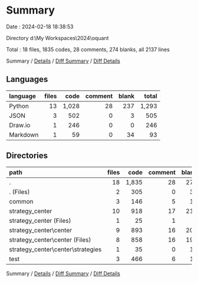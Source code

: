 # Summary

Date : 2024-02-18 18:38:53

Directory d:\\My Workspaces\\2024\\oquant

Total : 18 files,  1835 codes, 28 comments, 274 blanks, all 2137 lines

Summary / [Details](details.md) / [Diff Summary](diff.md) / [Diff Details](diff-details.md)

## Languages
| language | files | code | comment | blank | total |
| :--- | ---: | ---: | ---: | ---: | ---: |
| Python | 13 | 1,028 | 28 | 237 | 1,293 |
| JSON | 3 | 502 | 0 | 3 | 505 |
| Draw.io | 1 | 246 | 0 | 0 | 246 |
| Markdown | 1 | 59 | 0 | 34 | 93 |

## Directories
| path | files | code | comment | blank | total |
| :--- | ---: | ---: | ---: | ---: | ---: |
| . | 18 | 1,835 | 28 | 274 | 2,137 |
| . (Files) | 2 | 305 | 0 | 34 | 339 |
| common | 3 | 146 | 5 | 19 | 170 |
| strategy_center | 10 | 918 | 17 | 210 | 1,145 |
| strategy_center (Files) | 1 | 25 | 1 | 4 | 30 |
| strategy_center\\center | 9 | 893 | 16 | 206 | 1,115 |
| strategy_center\\center (Files) | 8 | 858 | 16 | 196 | 1,070 |
| strategy_center\\center\\strategies | 1 | 35 | 0 | 10 | 45 |
| test | 3 | 466 | 6 | 11 | 483 |

Summary / [Details](details.md) / [Diff Summary](diff.md) / [Diff Details](diff-details.md)